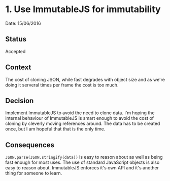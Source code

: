 # 1. Use ImmutableJS for immutability

Date: 15/06/2016

## Status

Accepted

## Context

The cost of cloning JSON, while fast degrades with object size and as we're doing it serveral times per frame the cost is too much.

## Decision

Implement ImmutableJS to avoid the need to clone data. I'm hoping the internal behaviour of ImmutableJS is smart enough to avoid the cost of cloning by cleverly moving references around. The data has to be created once, but I am hopeful that that is the only time.

## Consequences

`JSON.parse(JSON.stringify(data))` is easy to reason about as well as being fast enough for most uses. The use of standard JavaScript objects is also easy to reason about. ImmutableJS enforces it's own API and it's another thing for someone to learn.